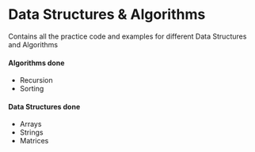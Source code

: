 # Data Structures & Algorithms
Contains all the practice code and examples for different Data Structures and Algorithms

#### Algorithms done

* Recursion
* Sorting

#### Data Structures done

* Arrays
* Strings
* Matrices
